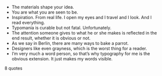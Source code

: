  - The materials shape your idea.
 - You are what you are seen to be.
 - Inspiration. From real life. I open my eyes and I travel and I look. And I read everything.
 - Typomania is curable but not fatal. Unfortunately.
 - The attention someone gives to what he or she makes is reflected in the end result, whether it is obvious or not.
 - As we say in Berlin, there are many ways to bake a parrot.
 - Designers like even grayness, which is the worst thing for a reader.
 - I’m very much a word person, so that’s why typography for me is the obvious extension. It just makes my words visible.

8 quotes